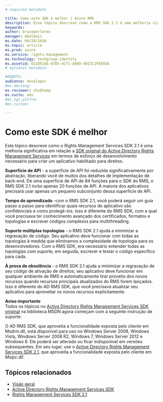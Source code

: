 ```yaml
---
# required metadata

title: Como este SDK é melhor | Azure RMS
description: Esse tópico descreve como o RMS SDK 2.1 é uma melhoria significativa com relação ao Active Directory Rights Management Services SDK original.
keywords:
author: bruceperlerms
manager: mbaldwin
ms.date: 04/28/2016
ms.topic: article
ms.prod: azure
ms.service: rights-management
ms.technology: techgroup-identity
ms.assetid: 622D5C6E-07D5-4C71-A99D-9823C1FE6936
# optional metadata

#ROBOTS:
audience: developer
#ms.devlang:
ms.reviewer: shubhamp
ms.suite: ems
#ms.tgt_pltfrm:
#ms.custom:

---
```


# Como este SDK é melhor
Este tópico descreve como o Rights Management Services SDK 2.1 é uma melhoria significativa em relação a [SDK original do Active Directory Rights Management Services](https://msdn.microsoft.com/library/Cc530379) em termos de esforço de desenvolvimento necessário para criar um aplicativo habilitado para direitos.

**Superfície de API** - a superfície de API foi reduzida significativamente por abstração, liberando você de muitos dos detalhes de implementação de back-end. De uma superfície de API de 84 funções para o SDK do RMS, o RMS SDK 2.1 inclui apenas 20 funções de API. A maioria dos aplicativos precisará usar apenas um pequeno subconjunto dessa superfície de API.

**Tempo de aprendizado** -com o RMS SDK 2.1, você poderá seguir um guia passo a passo para identificar quais recursos do aplicativo são confidenciais e como protegê-los. Isso é diferente do RMS SDK, com a qual você precisava ter conhecimento avançado dos certificados, formatos e topologias e escrever códigos complexos para multithreading.

**Suporte múltiplas topologias** - o RMS SDK 2.1 ajuda a minimizar a regravação de código. Seu aplicativo deve funcionar com todas as topologias à medida que eliminamos a complexidade de topologia para os desenvolvedores. Com o RMS SDK, era necessário entender todas as topologias com suporte, em seguida, escrever e testar o código específico para cada.

**À prova de obsolência** - o RMS SDK 2.1 ajuda a minimizar a regravação de seu código de ativação de direitos; seu aplicativo deve funcionar em qualquer ambiente de RMS e automaticamente tirar proveito dos novos recursos quando recursos principais atualizados do RMS forem lançados. Isso é diferente do AD RMS SDK, que você precisava atualizar seu aplicativo para aproveitar os novos recursos explicitamente.

**Aviso importante**  
Todos os tópicos no [Active Directory Rights Management Services SDK original](https://msdn.microsoft.com/library/Cc530379) na biblioteca MSDN agora começam com a seguinte instrução de suporte:

O AD RMS SDK, que aproveita a funcionalidade exposta pelo cliente em Msdrm.dll, está disponível para uso no Windows Server 2008, Windows Vista, Windows Server 2008 R2, Windows 7, Windows Server 2012 e Windows 8. Ele poderá ser alterado ou ficar indisponível em versões subsequentes. Em seu lugar, use o [Active Directory Rights Management Services SDK 2.1](microsoft-information-protection-and-control-client-portal.md), que aproveita a funcionalidade exposta pelo cliente em *Msipc.dll*.

 

## Tópicos relacionados ##
* [Visão geral](ad-rms-overview.md)
* [Active Directory Rights Management Services SDK](https://msdn.microsoft.com/library/Cc530379)
* [Rights Management Services SDK 2.1](microsoft-information-protection-and-control-client-portal.md)
 

 


<!--HONumber=Apr16_HO4-->


